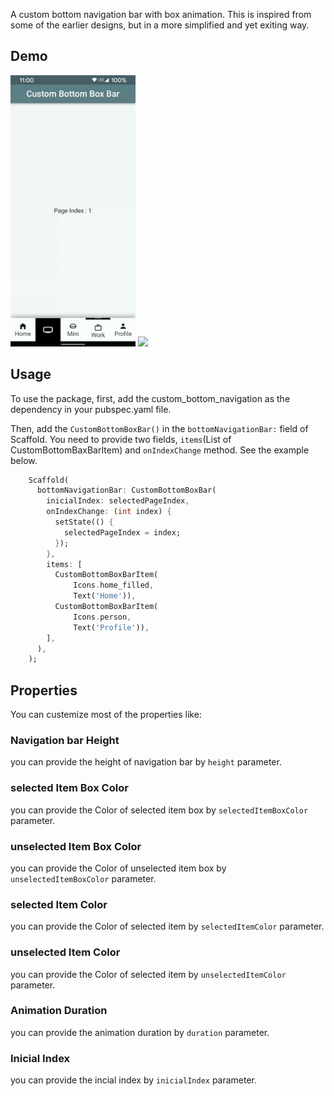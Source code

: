 
A custom bottom navigation bar with box animation. This is inspired from some of the earlier designs, but in a more simplified and yet exiting way.

## Demo

<!-- ![](./example/demo1.gif) -->
<img src="https://github.com/shivamsoni1501/custom_bottom_navigation/blob/master/example/demo1.gif" width="200" />

<img src="https://github.com/shivamsoni1501/custom_bottom_navigation/blob/master/example/demo2.gif" width="200" />

<!-- ![](./example/demo2.gif) -->

## Usage

To use the package, first, add the custom_bottom_navigation as the dependency in your pubspec.yaml file.

Then, add the `CustomBottomBoxBar()` in the `bottomNavigationBar:` field of Scaffold. You need to provide two fields, `items`(List of CustomBottomBaxBarItem) and `onIndexChange` method. See the example below.

```dart
    Scaffold(
      bottomNavigationBar: CustomBottomBoxBar(
        inicialIndex: selectedPageIndex,
        onIndexChange: (int index) {
          setState(() {
            selectedPageIndex = index;
          });
        },
        items: [
          CustomBottomBoxBarItem(
              Icons.home_filled,
              Text('Home')),
          CustomBottomBoxBarItem(
              Icons.person,
              Text('Profile')),
        ],
      ),
    );
```

## Properties
You can custemize most of the properties like:

### Navigation bar Height
you can provide the height of navigation bar by `height` parameter.

### selected Item Box Color
you can provide the Color of selected item box by `selectedItemBoxColor` parameter.

### unselected Item Box Color
you can provide the Color of unselected item box by `unselectedItemBoxColor` parameter.

### selected Item Color
you can provide the Color of selected item by `selectedItemColor` parameter.

### unselected Item Color
you can provide the Color of selected item by `unselectedItemColor` parameter.

### Animation Duration
you can provide the animation duration by `duration` parameter.

### Inicial Index
you can provide the incial index by `inicialIndex` parameter.
